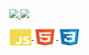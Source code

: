 

 <div>
   <a href="https://github.com/wechiley">
   <img height="180em" src="https://github-readme-stats.vercel.app/api?username=wechiley&show_icons=true&theme=tokyonight&include_all_commits=true&count_private=true"/>
   <img height="180em" src="https://github-readme-stats.vercel.app/api/top-langs/?username=wechiley&layout=compact&langs_count=6&theme=tokyonight"/>
</div>
    
<div style="display: inline_block"><br>
  <img align="center" alt="Js" height="30" width="40" src="https://raw.githubusercontent.com/devicons/devicon/master/icons/javascript/javascript-plain.svg">
  <img align="center" alt="HTML" height="30" width="40" src="https://raw.githubusercontent.com/devicons/devicon/master/icons/html5/html5-original.svg">
  <img align="center" alt="CSS" height="30" width="40" src="https://raw.githubusercontent.com/devicons/devicon/master/icons/css3/css3-original.svg">
</div>
 
<br>
 
<!--### Pra conteúdo sobre programação me segue a gente nas redes abaixo!
 
<!--<div> 
  <a href="" target="_blank"><img src="" target="_blank"></a>
  <a href="" target="_blank"><img src="" target="_blank"></a>
 <a href="" target="_blank"><img src="" target="_blank"></a> 
  <a href = ""><img src="" target="_blank"></a>
  <a href="" target="_blank"></a>
</div>  
